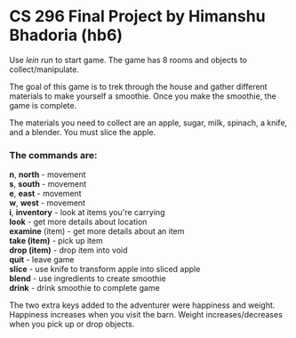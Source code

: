 <h1> CS 296 Final Project by Himanshu Bhadoria (hb6) </h1>

Use <i>lein run</i> to start game. The game has 8 rooms and objects to collect/manipulate.

The goal of this game is to trek through the house and gather different materials to make yourself a smoothie. Once you make the smoothie, the game is complete.

The materials you need to collect are an apple, sugar, milk, spinach, a knife, and a blender. You must slice the apple.

<h3>The commands are:</h3>
  <b>n</b>, <b>north</b> - movement<br>
  <b>s</b>, <b>south</b> - movement<br>
  <b>e</b>, <b>east</b> - movement<br>
  <b>w</b>, <b>west</b> - movement<br>
  <b>i</b>, <b>inventory</b> - look at items you're carrying<br>
  <b>look</b> - get more details about location<br>
  <b>examine</b> (item) - get more details about an item<br>
  <b>take (item)</b> - pick up item<br>
  <b>drop (item)</b> - drop item into void<br>
  <b>quit</b> - leave game<br>
  <b>slice</b> - use knife to transform apple into sliced apple<br>
  <b>blend</b> - use ingredients to create smoothie<br>
  <b>drink</b> - drink smoothie to complete game<br>
  
The two extra keys added to the adventurer were happiness and weight. Happiness increases when you visit the barn. Weight increases/decreases when you pick up or drop objects.
